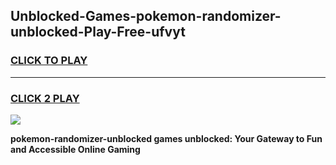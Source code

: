 
## Unblocked-Games-pokemon-randomizer-unblocked-Play-Free-ufvyt
<h3>
<a href="https://premium76.site?title=pokemon-randomizer-unblocked&ref=17A">CLICK TO PLAY</a></h3>
<hr>

<h3>
<a href="https://premium76.site?title=pokemon-randomizer-unblocked&ref=17A">CLICK 2 PLAY</a>
  
</h3>

<a href="https://premium76.site?title=pokemon-randomizer-unblocked&ref=17A"><img src="https://clearcache.store/games.png"></a>


**pokemon-randomizer-unblocked games unblocked: Your Gateway to Fun and Accessible Online Gaming**
